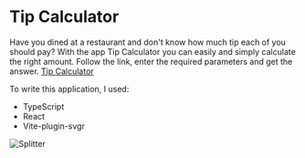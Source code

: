 # Tip Calculator

Have you dined at a restaurant and don't know how much tip each of you should pay? With the app Tip Calculator you can easily and simply calculate the right amount.  Follow the link,  enter the required parameters  and get the answer. <a href="https://tip-calculator-lake-alpha.vercel.app/" target="_blank">Tip Calculator</a> 

To write this application, I used:
<ul>
 <li>TypeScript</li>
 <li>React</li>
 <li>Vite-plugin-svgr</li>
</ul>



![Splitter](https://github.com/DaranDachte/Tip_Calculator/assets/96144068/94dbde38-650c-4854-a34a-5bbad70b3e9c)
